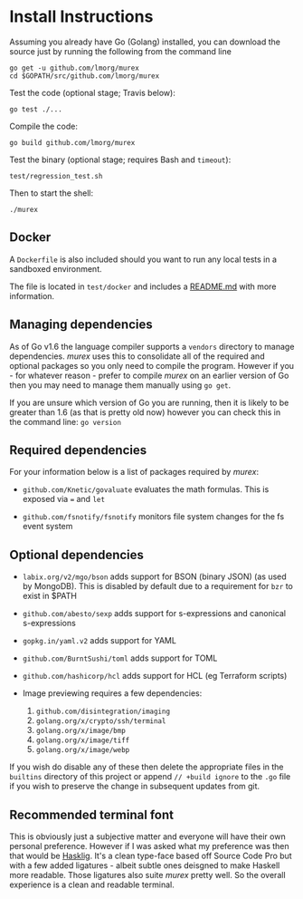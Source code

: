 # Install Instructions

Assuming you already have Go (Golang) installed, you can download the
source just by running the following from the command line

    go get -u github.com/lmorg/murex
    cd $GOPATH/src/github.com/lmorg/murex

Test the code (optional stage; Travis below):

    go test ./...

Compile the code:

    go build github.com/lmorg/murex

Test the binary (optional stage; requires Bash and `timeout`):

    test/regression_test.sh

Then to start the shell:

    ./murex

## Docker

A `Dockerfile` is also included should you want to run any local tests in
a sandboxed environment.

The file is located in `test/docker` and includes a [README.md](test/docker/README.md)
with more information.

## Managing dependencies

As of Go v1.6 the language compiler supports a `vendors` directory to
manage dependencies. _murex_ uses this to consolidate all of the required
and optional packages so you only need to compile the program. However
if you - for whatever reason - prefer to compile _murex_ on an earlier
version of Go then you may need to manage them manually using `go get`.

If you are unsure which version of Go you are running, then it is likely
to be greater than 1.6 (as that is pretty old now) however you can check
this in the command line: `go version`

## Required dependencies

For your information below is a list of packages required by _murex_:

* `github.com/Knetic/govaluate` evaluates the math formulas. This is
exposed via `=` and `let`

* `github.com/fsnotify/fsnotify` monitors file system changes for the fs
event system

## Optional dependencies

* `labix.org/v2/mgo/bson`  adds support for BSON (binary JSON) (as used
by MongoDB). This is disabled by default due to a requirement for `bzr`
to exist in $PATH

* `github.com/abesto/sexp` adds support for s-expressions and canonical
s-expressions

* `gopkg.in/yaml.v2` adds support for YAML

* `github.com/BurntSushi/toml` adds support for TOML

* `github.com/hashicorp/hcl` adds support for HCL (eg Terraform scripts)

* Image previewing requires a few dependencies:

    1. `github.com/disintegration/imaging`
    2. `golang.org/x/crypto/ssh/terminal`
    3. `golang.org/x/image/bmp`
    4. `golang.org/x/image/tiff`
    5. `golang.org/x/image/webp`

If you wish do disable any of these then delete the appropriate files in
the `builtins` directory of this project or append `// +build ignore` to
the `.go` file if you wish to preserve the change in subsequent updates
from git.

## Recommended terminal font

This is obviously just a subjective matter and everyone will have their own
personal preference. However if I was asked what my preference was then that
would be [Hasklig](https://github.com/i-tu/Hasklig). It's a clean type-face
based off Source Code Pro but with a few added ligatures - albeit subtle ones
deisgned to make Haskell more readable. Those ligatures also suite _murex_
pretty well. So the overall experience is a clean and readable terminal.
